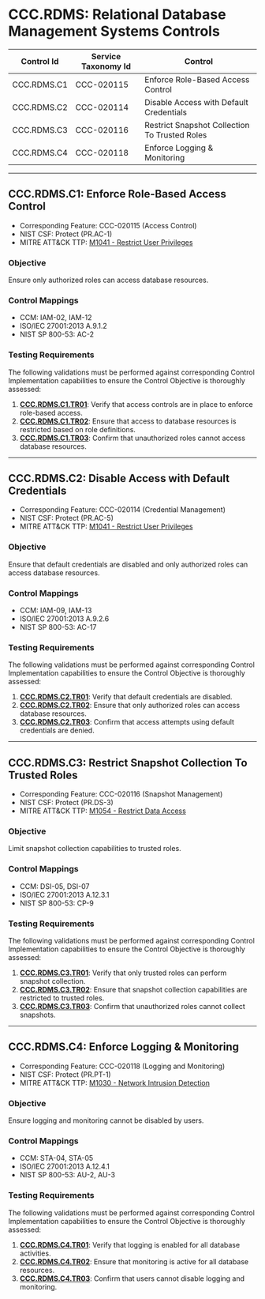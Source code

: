 # CCC.RDMS: Relational Database Management Systems Controls

| Control Id  | Service Taxonomy Id | Control                                       |
| ----------- | ------------------- | --------------------------------------------- |
| CCC.RDMS.C1 | CCC-020115          | Enforce Role-Based Access Control             |
| CCC.RDMS.C2 | CCC-020114          | Disable Access with Default Credentials       |
| CCC.RDMS.C3 | CCC-020116          | Restrict Snapshot Collection To Trusted Roles |
| CCC.RDMS.C4 | CCC-020118          | Enforce Logging & Monitoring                  |

---

## CCC.RDMS.C1: Enforce Role-Based Access Control

- Corresponding Feature: CCC-020115 (Access Control)
- NIST CSF: Protect (PR.AC-1)
- MITRE ATT&CK TTP: [M1041 - Restrict User Privileges](https://attack.mitre.org/mitigations/M1041)

### Objective

Ensure only authorized roles can access database resources.

### Control Mappings

- CCM: IAM-02, IAM-12
- ISO/IEC 27001:2013 A.9.1.2
- NIST SP 800-53: AC-2

### Testing Requirements

The following validations must be performed against corresponding Control Implementation capabilities to ensure the Control Objective is thoroughly assessed:

1. [**CCC.RDMS.C1.TR01**](./tests/ccc-rdms-c1.feature#CCC.RDMS.C1.TR01): Verify that access controls are in place to enforce role-based access.
2. [**CCC.RDMS.C1.TR02**](./tests/ccc-rdms-c1.feature#CCC.RDMS.C1.TR02): Ensure that access to database resources is restricted based on role definitions.
3. [**CCC.RDMS.C1.TR03**](./tests/ccc-rdms-c1.feature#CCC.RDMS.C1.TR03): Confirm that unauthorized roles cannot access database resources.

---

## CCC.RDMS.C2: Disable Access with Default Credentials

- Corresponding Feature: CCC-020114 (Credential Management)
- NIST CSF: Protect (PR.AC-5)
- MITRE ATT&CK TTP: [M1041 - Restrict User Privileges](https://attack.mitre.org/mitigations/M1041)

### Objective

Ensure that default credentials are disabled and only authorized roles can access database resources.

### Control Mappings

- CCM: IAM-09, IAM-13
- ISO/IEC 27001:2013 A.9.2.6
- NIST SP 800-53: AC-17

### Testing Requirements

The following validations must be performed against corresponding Control Implementation capabilities to ensure the Control Objective is thoroughly assessed:

1. [**CCC.RDMS.C2.TR01**](./tests/ccc-rdms-c2.feature#CCC.RDMS.C2.TR01): Verify that default credentials are disabled.
2. [**CCC.RDMS.C2.TR02**](./tests/ccc-rdms-c2.feature#CCC.RDMS.C2.TR02): Ensure that only authorized roles can access database resources.
3. [**CCC.RDMS.C2.TR03**](./tests/ccc-rdms-c2.feature#CCC.RDMS.C2.TR03): Confirm that access attempts using default credentials are denied.

---

## CCC.RDMS.C3: Restrict Snapshot Collection To Trusted Roles

- Corresponding Feature: CCC-020116 (Snapshot Management)
- NIST CSF: Protect (PR.DS-3)
- MITRE ATT&CK TTP: [M1054 - Restrict Data Access](https://attack.mitre.org/mitigations/M1054)

### Objective

Limit snapshot collection capabilities to trusted roles.

### Control Mappings

- CCM: DSI-05, DSI-07
- ISO/IEC 27001:2013 A.12.3.1
- NIST SP 800-53: CP-9

### Testing Requirements

The following validations must be performed against corresponding Control Implementation capabilities to ensure the Control Objective is thoroughly assessed:

1. [**CCC.RDMS.C3.TR01**](./tests/ccc-rdms-c3.feature#CCC.RDMS.C3.TR01): Verify that only trusted roles can perform snapshot collection.
2. [**CCC.RDMS.C3.TR02**](./tests/ccc-rdms-c3.feature#CCC.RDMS.C3.TR02): Ensure that snapshot collection capabilities are restricted to trusted roles.
3. [**CCC.RDMS.C3.TR03**](./tests/ccc-rdms-c3.feature#CCC.RDMS.C3.TR03): Confirm that unauthorized roles cannot collect snapshots.

---

## CCC.RDMS.C4: Enforce Logging & Monitoring

- Corresponding Feature: CCC-020118 (Logging and Monitoring)
- NIST CSF: Protect (PR.PT-1)
- MITRE ATT&CK TTP: [M1030 - Network Intrusion Detection](https://attack.mitre.org/mitigations/M1030)

### Objective

Ensure logging and monitoring cannot be disabled by users.

### Control Mappings

- CCM: STA-04, STA-05
- ISO/IEC 27001:2013 A.12.4.1
- NIST SP 800-53: AU-2, AU-3

### Testing Requirements

The following validations must be performed against corresponding Control Implementation capabilities to ensure the Control Objective is thoroughly assessed:

1. [**CCC.RDMS.C4.TR01**](./tests/ccc-rdms-c4.feature#CCC.RDMS.C5.TR01): Verify that logging is enabled for all database activities.
2. [**CCC.RDMS.C4.TR02**](./tests/ccc-rdms-c4.feature#CCC.RDMS.C5.TR02): Ensure that monitoring is active for all database resources.
3. [**CCC.RDMS.C4.TR03**](./tests/ccc-rdms-c4.feature#CCC.RDMS.C5.TR03): Confirm that users cannot disable logging and monitoring.
